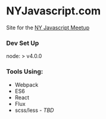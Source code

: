 # NYJavascript.com
Site for the [NY Javascript Meetup](www.meetup.com/NY-JavaScript/)

### Dev Set Up
node: > v4.0.0

### Tools Using:
- Webpack
- ES6
- React
- Flux
- scss/less - _TBD_
